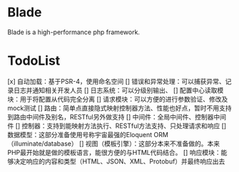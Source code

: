 # Blade
Blade is a high-performance php framework.

# TodoList
[x] 自动加载：基于PSR-4，使用命名空间
[] 错误和异常处理：可以捕获异常、记录日志并通知相关开发人员
[] 日志系统：可以分级别输出、
[] 配置中心读取模块：用于将配置从代码完全分离
[] 请求模块：可以方便的进行参数验证、修改及mock测试
[] 路由：简单点直接隐式映射控制器方法、性能也好点，暂时不用支持到路由中间件及别名，RESTful另外做支持
[] 中间件：全局中间件、控制器中间件
[] 控制器：支持到能映射方法执行、RESTful方法支持、只处理请求和响应
[] 数据模型：这部分准备使用号称宇宙最强的Eloquent ORM（illuminate/database）
[] 视图（模板引擎）：这部分本来不准备做的。本来PHP最开始就是做的模板语言，能很方便的与HTML代码结合。
[] 响应模块：能够决定响应的内容和类型（HTML、JSON、XML、Protobuf）并最终响应出去

